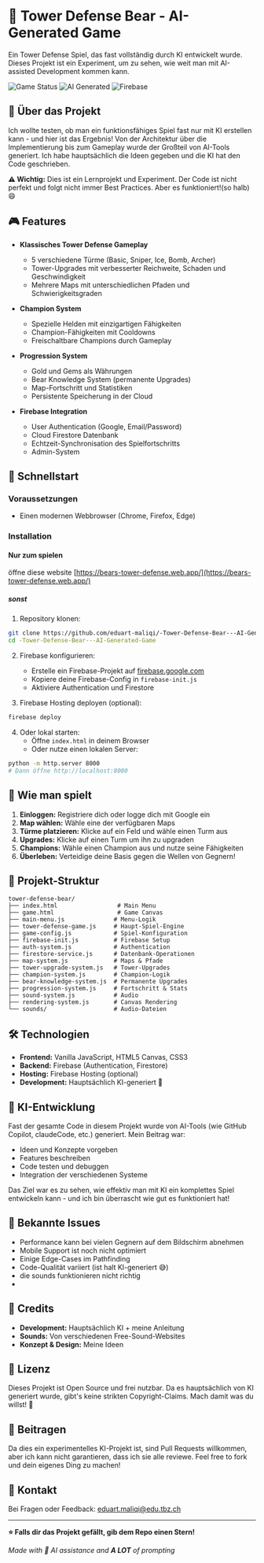 # 🐻 Tower Defense Bear - AI-Generated Game

Ein Tower Defense Spiel, das fast vollständig durch KI entwickelt wurde. Dieses Projekt ist ein Experiment, um zu sehen, wie weit man mit AI-assisted Development kommen kann.

![Game Status](https://img.shields.io/badge/status-experimental-yellow)
![AI Generated](https://img.shields.io/badge/AI-generated-blue)
![Firebase](https://img.shields.io/badge/Firebase-integrated-orange)

## 📖 Über das Projekt

Ich wollte testen, ob man ein funktionsfähiges Spiel fast nur mit KI erstellen kann - und hier ist das Ergebnis! Von der Architektur über die Implementierung bis zum Gameplay wurde der Großteil von AI-Tools generiert. Ich habe hauptsächlich die Ideen gegeben und die KI hat den Code geschrieben.

**⚠️ Wichtig:** Dies ist ein Lernprojekt und Experiment. Der Code ist nicht perfekt und folgt nicht immer Best Practices. Aber es funktioniert!(so halb) 😄

## 🎮 Features

- **Klassisches Tower Defense Gameplay**
  - 5 verschiedene Türme (Basic, Sniper, Ice, Bomb, Archer)
  - Tower-Upgrades mit verbesserter Reichweite, Schaden und Geschwindigkeit
  - Mehrere Maps mit unterschiedlichen Pfaden und Schwierigkeitsgraden

- **Champion System**
  - Spezielle Helden mit einzigartigen Fähigkeiten
  - Champion-Fähigkeiten mit Cooldowns
  - Freischaltbare Champions durch Gameplay

- **Progression System**
  - Gold und Gems als Währungen
  - Bear Knowledge System (permanente Upgrades)
  - Map-Fortschritt und Statistiken
  - Persistente Speicherung in der Cloud

- **Firebase Integration**
  - User Authentication (Google, Email/Password)
  - Cloud Firestore Datenbank
  - Echtzeit-Synchronisation des Spielfortschritts
  - Admin-System


## 🚀 Schnellstart

### Voraussetzungen

- Einen modernen Webbrowser (Chrome, Firefox, Edge)


### Installation

#### Nur zum spielen 
öffne diese website [https://bears-tower-defense.web.app/](https://bears-tower-defense.web.app/)

 ##### sonst
 
1. Repository klonen:
```bash
git clone https://github.com/eduart-maliqi/-Tower-Defense-Bear---AI-Generated-Game.git
cd -Tower-Defense-Bear---AI-Generated-Game
```

2. Firebase konfigurieren:
   - Erstelle ein Firebase-Projekt auf [firebase.google.com](https://firebase.google.com)
   - Kopiere deine Firebase-Config in `firebase-init.js`
   - Aktiviere Authentication und Firestore

3. Firebase Hosting deployen (optional):
```bash
firebase deploy
```

4. Oder lokal starten:
   - Öffne `index.html` in deinem Browser
   - Oder nutze einen lokalen Server:
```bash
python -m http.server 8000
# Dann öffne http://localhost:8000
```

## 🎯 Wie man spielt

1. **Einloggen:** Registriere dich oder logge dich mit Google ein
2. **Map wählen:** Wähle eine der verfügbaren Maps
3. **Türme platzieren:** Klicke auf ein Feld und wähle einen Turm aus
4. **Upgrades:** Klicke auf einen Turm um ihn zu upgraden
5. **Champions:** Wähle einen Champion aus und nutze seine Fähigkeiten
6. **Überleben:** Verteidige deine Basis gegen die Wellen von Gegnern!

## 📁 Projekt-Struktur

```
tower-defense-bear/
├── index.html                 # Main Menu
├── game.html                  # Game Canvas
├── main-menu.js              # Menu-Logik
├── tower-defense-game.js     # Haupt-Spiel-Engine
├── game-config.js            # Spiel-Konfiguration
├── firebase-init.js          # Firebase Setup
├── auth-system.js            # Authentication
├── firestore-service.js      # Datenbank-Operationen
├── map-system.js             # Maps & Pfade
├── tower-upgrade-system.js   # Tower-Upgrades
├── champion-system.js        # Champion-Logik
├── bear-knowledge-system.js  # Permanente Upgrades
├── progression-system.js     # Fortschritt & Stats
├── sound-system.js           # Audio
├── rendering-system.js       # Canvas Rendering
└── sounds/                   # Audio-Dateien
```

## 🛠️ Technologien

- **Frontend:** Vanilla JavaScript, HTML5 Canvas, CSS3
- **Backend:** Firebase (Authentication, Firestore)
- **Hosting:** Firebase Hosting (optional)
- **Development:** Hauptsächlich KI-generiert 🤖

## 🤖 KI-Entwicklung

Fast der gesamte Code in diesem Projekt wurde von AI-Tools (wie GitHub Copilot, claudeCode, etc.) generiert. Mein Beitrag war:
- Ideen und Konzepte vorgeben
- Features beschreiben
- Code testen und debuggen
- Integration der verschiedenen Systeme

Das Ziel war es zu sehen, wie effektiv man mit KI ein komplettes Spiel entwickeln kann - und ich bin überrascht wie gut es funktioniert hat!

## 🐛 Bekannte Issues

- Performance kann bei vielen Gegnern auf dem Bildschirm abnehmen
- Mobile Support ist noch nicht optimiert
- Einige Edge-Cases im Pathfinding
- Code-Qualität variiert (ist halt KI-generiert 😅)
- die sounds funktionieren nicht richtig
- 
## 🎨 Credits

- **Development:** Hauptsächlich KI + meine Anleitung
- **Sounds:** Von verschiedenen Free-Sound-Websites
- **Konzept & Design:** Meine Ideen

## 📝 Lizenz

Dieses Projekt ist Open Source und frei nutzbar. Da es hauptsächlich von KI generiert wurde, gibt's keine strikten Copyright-Claims. Mach damit was du willst! 🎉

## 🤝 Beitragen

Da dies ein experimentelles KI-Projekt ist, sind Pull Requests willkommen, aber ich kann nicht garantieren, dass ich sie alle reviewe. Feel free to fork und dein eigenes Ding zu machen!

## 📧 Kontakt

Bei Fragen oder Feedback: eduart.maliqi@edu.tbz.ch

---

**⭐ Falls dir das Projekt gefällt, gib dem Repo einen Stern!**

*Made with 🤖 AI assistance and **A LOT** of prompting*
